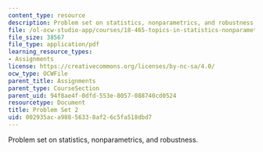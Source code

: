 ```yaml
---
content_type: resource
description: Problem set on statistics, nonparametrics, and robustness.
file: /ol-ocw-studio-app/courses/18-465-topics-in-statistics-nonparametrics-and-robustness-spring-2005/002935aca98856338af26c5fa518dbd7_ps2.pdf
file_size: 38567
file_type: application/pdf
learning_resource_types:
- Assignments
license: https://creativecommons.org/licenses/by-nc-sa/4.0/
ocw_type: OCWFile
parent_title: Assignments
parent_type: CourseSection
parent_uid: 94f8ae4f-0dfd-553e-8057-088740cd0524
resourcetype: Document
title: Problem Set 2
uid: 002935ac-a988-5633-8af2-6c5fa518dbd7
---
```

Problem set on statistics, nonparametrics, and robustness.